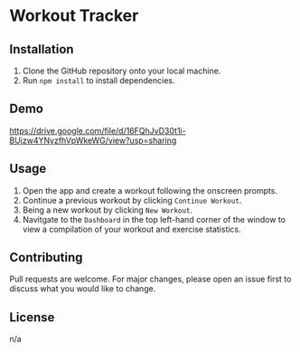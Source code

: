 # Workout Tracker

## Installation

1. Clone the GitHub repository onto your local machine.
2. Run `npm install` to install dependencies.

## Demo
https://drive.google.com/file/d/16FQhJvD30t1i-BUjzw4YNyzfhVpWkeWG/view?usp=sharing

## Usage

1. Open the app and create a workout following the onscreen prompts.
2. Continue a previous workout by clicking `Continue Workout`. 
3. Being a new workout by clicking `New Workout`.
4. Navitgate to the `Dashboard` in the top left-hand corner of the window to view a compilation of your workout and exercise statistics.

## Contributing
Pull requests are welcome. For major changes, please open an issue first to discuss what you would like to change.

## License
n/a
